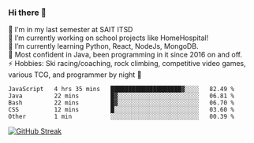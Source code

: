 ### Hi there 👋  
🏫 I'm in my last semester at SAIT ITSD  
🔭 I’m currently working on school projects like HomeHospital!  
🌱 I’m currently learning Python, React, NodeJs, MongoDB.  
💬 Most confident in Java, been programming in it since 2016 on and off.  
⚡ Hobbies: Ski racing/coaching, rock climbing, competitive video games, various TCG, and programmer by night 🦉  
<!--START_SECTION:waka-->

```text
JavaScript   4 hrs 35 mins   ████████████████████▓░░░░   82.49 %
Java         22 mins         █▓░░░░░░░░░░░░░░░░░░░░░░░   06.81 %
Bash         22 mins         █▓░░░░░░░░░░░░░░░░░░░░░░░   06.70 %
CSS          12 mins         █░░░░░░░░░░░░░░░░░░░░░░░░   03.60 %
Other        1 min           ░░░░░░░░░░░░░░░░░░░░░░░░░   00.39 %
```

<!--END_SECTION:waka-->
[![GitHub Streak](http://github-readme-streak-stats.herokuapp.com?user=liamandaidan&theme=radical&date_format=M%20j%5B%2C%20Y%5D)](https://git.io/streak-stats)
